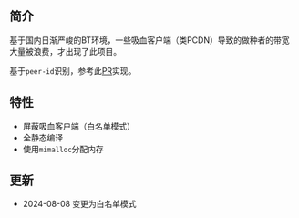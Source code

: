 ## 简介
基于国内日渐严峻的BT环境，一些吸血客户端（类PCDN）导致的做种者的带宽大量被浪费，才出现了此项目。

基于`peer-id`识别，参考此[PR](https://github.com/transmission/transmission/pull/1062)实现。

## 特性
- 屏蔽吸血客户端（白名单模式）
- 全静态编译
- 使用`mimalloc`分配内存

## 更新
- 2024-08-08 变更为白名单模式
